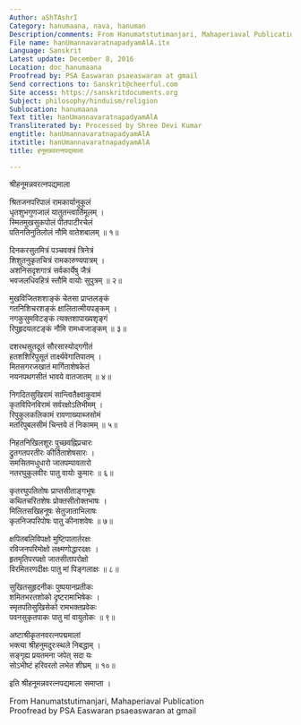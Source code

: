 ```yaml
---
Author: aShTAshrI
Category: hanumaana, nava, hanuman
Description/comments: From Hanumatstutimanjari, Mahaperiaval Publication
File name: hanUmannavaratnapadyamAlA.itx
Language: Sanskrit
Latest update: December 8, 2016
Location: doc_hanumaana
Proofread by: PSA Easwaran psaeaswaran at gmail
Send corrections to: Sanskrit@cheerful.com
Site access: https://sanskritdocuments.org
Subject: philosophy/hinduism/religion
Sublocation: hanumaana
Text title: hanUmannavaratnapadyamAlA
Transliterated by: Processed by Shree Devi Kumar
engtitle: hanUmannavaratnapadyamAlA
itxtitle: hanUmannavaratnapadyamAlA
title: हनूमन्नवरत्नपद्यमाला

---
```

  
 श्रीहनूमन्नवरत्नपद्यमाला   
  
श्रितजनपरिपालं रामकार्यानुकूलं  
धृतशुभगुणजालं यातुतन्त्वार्तिमूलम् ।  
स्मितमुखसुकपोलं पीतपाटीरचेलं  
पतिनतिनुतिलोलं नौमि वातेशबालम् ॥ १॥  
  
दिनकरसुतमित्रं पञ्चवक्त्रं त्रिनेत्रं  
शिशुतनुकृतचित्रं रामकारुण्यपात्रम् ।  
अशनिसदृशगात्रं सर्वकार्येषु जैत्रं  
भवजलधिवहित्रं स्तौमि वायोः सुपुत्रम् ॥ २॥  
  
मुखविजितशशाङ्कं चेतसा प्राप्तलङ्कं  
गतनिशिचरशङ्कं क्षालितात्मीयपङ्कम् ।  
नगकुसुमविटङ्कं त्यक्तशापाख्यशृङ्गं  
रिपुहृदयलटङ्कं नौमि रामध्वजाङ्कम् ॥ ३॥  
  
दशरथसुतदूतं सौरसास्योद्गगीतं  
हतशशिरिपुसूतं तार्क्ष्यवेगातिपातम् ।  
मितसगरजखातं मार्गिताशेषकेतं  
नयनपथगसीतं भावये वातजातम् ॥ ४॥  
  
निगदितसुखिरामं सान्त्वितैक्ष्वाकुवामं  
कृतविपिनविरामं सर्वरक्षोऽतिभीमम् ।  
रिपुकुलकलिकामं रावणाख्याब्जसोमं  
मतरिपुबलसीमं चिन्तये तं निकामम् ॥ ५॥  
  
निहतनिखिलशूरः पुच्छवह्निप्रचारः  
द्रुतगतपरतीरः कीर्तिताशेषसारः ।  
समसितमधुधारो जातपम्पावतारो  
नतरघुकुलवीरः पातु वायोः कुमारः ॥ ६॥  
  
कृतरघुपतितोषः प्राप्तसीताङ्गभूषः  
कथितचरितशेषः प्रोक्तसीतोक्तभाषः ।  
मिलितसखिहनूषः सेतुजाताभिलाषः  
कृतनिजपरिपोषः पातु कीनाशवेषः ॥ ७॥  
  
क्षपितबलिविपक्षो मुष्टिपातार्तरक्षः  
रविजनपरिमोक्षो लक्ष्मणोद्धारदक्षः ।  
हृतमृतिपरपक्षो जातसीतापरोक्षो  
विरमितरणदीक्षः पातु मां पिङ्गलाक्षः ॥ ८॥  
  
सुखितसुहृदनीकः पुष्पयानप्रतीकः  
शमितभरतशोको दृष्टरामाभिषेकः ।  
स्मृतपतिसुखिसेको रामभक्तप्रवेकः  
पवनसुकृतपाकः पातु मां वायुतोकः ॥ ९॥  
  
अष्टाश्रीकृतनवरत्नपद्ममालां  
भक्त्या श्रीहनुमदुरःस्थले निबद्धाम् ।  
सङ्गृह्य प्रयतमना जपेत् सदा यः  
सोऽभीष्टं हरिवरतो लभेत शीघ्रम् ॥ १०॥  
  
इति श्रीहनूमन्नवरत्नपद्यमाला समाप्ता ।  
  
From Hanumatstutimanjari, Mahaperiaval Publication  
Proofread by PSA Easwaran psaeaswaran at gmail  
  
